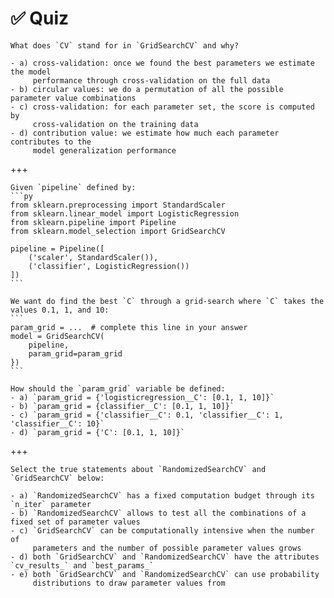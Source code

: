 # ✅ Quiz

```{admonition} Question
What does `CV` stand for in `GridSearchCV` and why?

- a) cross-validation: once we found the best parameters we estimate the model
     performance through cross-validation on the full data
- b) circular values: we do a permutation of all the possible parameter value combinations
- c) cross-validation: for each parameter set, the score is computed by
     cross-validation on the training data
- d) contribution value: we estimate how much each parameter contributes to the
     model generalization performance
```

+++

````{admonition} Question
Given `pipeline` defined by:
```py
from sklearn.preprocessing import StandardScaler
from sklearn.linear_model import LogisticRegression
from sklearn.pipeline import Pipeline
from sklearn.model_selection import GridSearchCV

pipeline = Pipeline([
    ('scaler', StandardScaler()),
    ('classifier', LogisticRegression())
])
```

We want do find the best `C` through a grid-search where `C` takes the values 0.1, 1, and 10:
```
param_grid = ...  # complete this line in your answer
model = GridSearchCV(
    pipeline,
    param_grid=param_grid
})
```

How should the `param_grid` variable be defined:
- a) `param_grid = {'logisticregression__C': [0.1, 1, 10]}`
- b) `param_grid = {classifier__C': [0.1, 1, 10]}`
- c) `param_grid = {'classifier__C': 0.1, 'classifier__C': 1, 'classifier__C': 10}`
- d) `param_grid = {'C': [0.1, 1, 10]}`
````

+++

```{admonition} Question
Select the true statements about `RandomizedSearchCV` and `GridSearchCV` below:

- a) `RandomizedSearchCV` has a fixed computation budget through its `n_iter` parameter
- b) `RandomizedSearchCV` allows to test all the combinations of a fixed set of parameter values
- c) `GridSearchCV` can be computationally intensive when the number of
     parameters and the number of possible parameter values grows
- d) both `GridSearchCV` and `RandomizedSearchCV` have the attributes `cv_results_` and `best_params_`
- e) both `GridSearchCV` and `RandomizedSearchCV` can use probability
     distributions to draw parameter values from
```

